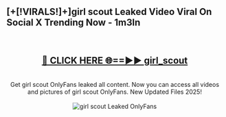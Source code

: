 <h2>[+[!VIRALS!]+]girl scout Leaked Video Viral On Social X Trending Now - 1m3ln</h2>
<br>
<div align="center">
<h2><a href="https://libra.edu.pl?girl_scout" rel="nofollow">🔴 CLICK HERE 🌐==►► girl_scout</a></h2>
<br>
Get girl scout OnlyFans leaked all content. Now you can access all videos and pictures of girl scout OnlyFans. New Updated Files 2025!
<br>
<br>
<a href="https://libra.edu.pl?girl_scout" rel="nofollow" data-target="animated-image.originalLink"><img src="https://i.ibb.co.com/WyWwxjT/player-gif2.gif" alt="girl scout Leaked OnlyFans" style="max-width: 100%; display: inline-block;" data-target="animated-image.originalImage"></a>
</div>
<br>